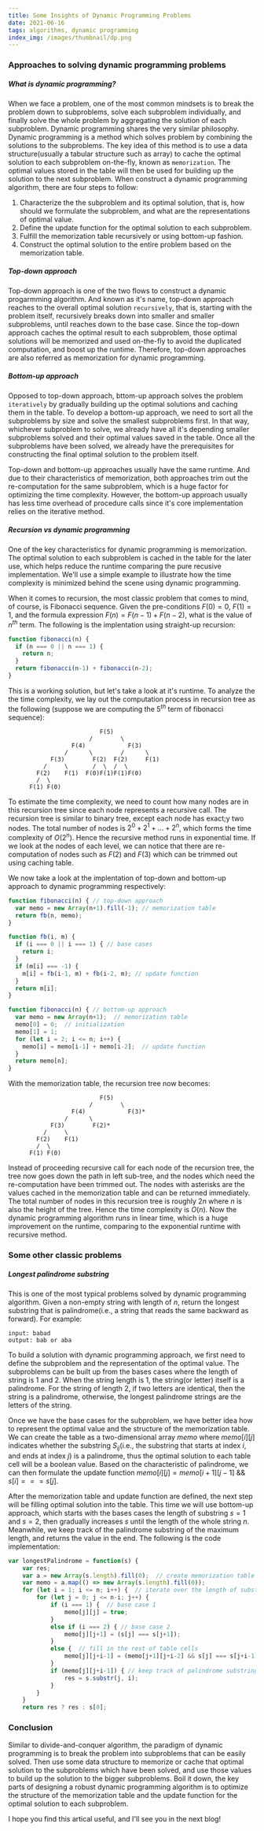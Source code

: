 ```yaml
---
title: Some Insights of Dynamic Programming Problems
date: 2021-06-16
tags: algorithms, dynamic programming
index_img: /images/thumbnail/dp.png
---
```

### Approaches to solving dynamic programming problems 
##### What is dynamic programming? 
When we face a problem, one of the most common mindsets is to break the problem down to subproblems, solve each subproblem individually, and finally solve the whole problem by aggregating the solution of each subproblem. Dynamic programming shares the very similar philosophy. Dynamic programming is a method which solves problem by combining the solutions to the subproblems. The key idea of this method is to use a data structure(usually a tabular structure such as array) to cache the optimal solution to each subproblem on-the-fly, known as `memorization`. The optimal values stored in the table will then be used for building up the solution to the next subproblem. When construct a dynamic programming algorithm, there are four steps to follow: 
1. Characterize the the subproblem and its optimal solution, that is, how should we formulate the subproblem, and what are the representations of optimal value.
2. Define the update function for the optimal solution to each subproblem. 
3. Fulfill the memorization table recursively or using bottom-up fashion.
4. Construct the optimal solution to the entire problem based on the memorization table.

##### Top-down approach
Top-down approach is one of the two flows to construct a dynamic progarmming algorithm. And known as it's name, top-down approach reaches to the overall optimal solution `recursively`, that is, starting with the problem itself, recursively breaks down into smaller and smaller subproblems, until reaches down to the base case. Since the top-down approach caches the optimal result to each subproblem, those optimal solutions will be memorized and used on-the-fly to avoid the duplicated computation, and boost up the runtime. Therefore, top-down approaches are also referred as memorization for dynamic programming. 

##### Bottom-up approach
Opposed to top-down approach, bttom-up approach solves the problem `iteratively` by gradually building up the optimal solutions and caching them in the table. To develop a bottom-up approach, we need to sort all the subproblems by size and solve the smallest subproblems first. In that way, whichever subproblem to solve, we already have all it's depending smaller subproblems solved and their optimal values saved in the table. Once all the subproblems have been solved, we already have the prerequisites for constructing the final optimal solution to the problem itself. 

Top-down and bottom-up approaches usually have the same runtime. And due to their characteristics of memorization, both approaches trim out the re-computation for the same subproblem, which is a huge factor for optimizing the time complexity. However, the bottom-up approach usually has less time overhead of procedure calls since it's core implementation relies on the iterative method. 

##### Recursion vs dynamic programming
One of the key characteristics for dynamic programming is memorization. The optimal solution to each subproblem is cached in the table for the later use, which helps reduce the runtime comparing the pure recusive implementation. We'll use a simple example to illustrate how the time complexity is minimized behind the scene using dynamic programming. 

When it comes to recursion, the most classic problem that comes to mind, of course, is Fibonacci sequence. Given the pre-conditions $F(0)=0$, $F(1)=1$, and the formula expression $F(n)=F(n-1)+F(n-2)$, what is the value of $n^{th}$ term. The following is the implentation using straight-up recursion:
```javascript 
function fibonacci(n) {
  if (n === 0 || n === 1) {
    return n;
  }
  return fibonacci(n-1) + fibonacci(n-2);
} 
```
This is a working solution, but let's take a look at it's runtime. To analyze the the time complexity, we lay out the computation process in recursion tree as the following (suppose we are computing the $5^{th}$ term of fibonacci sequence):
```text
                          F(5)
                       /        \
                  F(4)            F(3)
                /      \        /      \
            F(3)        F(2)  F(2)     F(1)
          /     \       /  \  /  \
        F(2)    F(1)  F(0)F(1)F(1)F(0)
        /  \
      F(1) F(0)
```
To estimate the time complexity, we need to count how many nodes are in this recursion tree since each node represents a recursive call. The recursion tree is similar to binary tree, except each node has exact;y two nodes. The total number of nodes is $2^0+2^1+...+2^n$, which forms the time complexity of $O(2^n)$. Hence the recursive method runs in exponential time. If we look at the nodes of each level, we can notice that there are re-computation of nodes such as $F(2)$ and $F(3)$ which can be trimmed out using caching table. 

We now take a look at the implentation of top-down and bottom-up approach to dynamic programming respectively:
```javascript 
function fibonacci(n) { // top-down approach
  var memo = new Array(n+1).fill(-1); // memorization table
  return fb(n, memo);
}

function fb(i, m) {
  if (i === 0 || i === 1) { // base cases
    return i;
  }
  if (m[i] === -1) {
    m[i] = fb(i-1, m) + fb(i-2, m); // update function 
  }
  return m[i];
}
```
```javascript
function fibonacci(n) { // bottom-up approach
  var memo = new Array(n+1);  // memorization table
  memo[0] = 0;  // initialization
  memo[1] = 1;
  for (let i = 2; i <= n; i++) {
    memo[i] = memo[i-1] + memo[i-2];  // update function
  }
  return memo[n];
}
```
With the memorization table, the recursion tree now becomes: 
```text
                          F(5)
                       /        \
                  F(4)            F(3)*
                /      \       
            F(3)        F(2)*  
          /     \       
        F(2)    F(1)  
        /  \
      F(1) F(0)
```
Instead of proceeding recursive call for each node of the recursion tree, the tree now goes down the path in left sub-tree, and the nodes which need the re-computation have been trimmed out. The nodes with asterisks are the values cached in the memorization table and can be returned immediately. The total number of nodes in this recursion tree is roughly $2n$ where $n$ is also the height of the tree. Hence the time complexity is $O(n)$. Now the dynamic programming algorithm runs in linear time, which is a huge improvement on the runtime, comparing to the exponential runtime with recursive method.

### Some other classic problems 
##### Longest palindrome substring 
This is one of the most typical problems solved by dynamic programming algorithm. Given a non-empty string with length of $n$, return the longest substring that is palindrome(i.e., a string that reads the same backward as forward). For example:
```text
input: babad
output: bab or aba
```
To build a solution with dynamic programming approach, we first need to define the subproblem and the representation of the optimal value. The subproblems can be built up from the bases cases where the length of string is $1$ and $2$. When the string length is $1$, the string(or letter) itself is a palindrome. For the string of length $2$, if two letters are identical, then the string is a palindrome, otherwise, the longest palindrome strings are the letters of the string. 

Once we have the base cases for the subproblem, we have better idea how to represent the optimal value and the structure of the memorization table. We can create the table as a two-dimensional array $memo$ where $memo[i][j]$ indicates whether the substring $S_{ij}$(i.e., the substring that starts at index $i$, and ends at index $j$) is a palindrome, thus the optimal solution to each table cell will be a boolean value. Based on the characteristic of palindrome, we can then formulate the update function $memo[i][j] = memo[i+1][j-1]$ && $s[i] === s[j]$. 

After the memorization table and update function are defined, the next step will be filling optimal solution into the table. This time we will use bottom-up approach, which starts with the bases cases the length of substring $s=1$ and $s=2$, then gradually increases $s$ until the length of the whole string $n$. Meanwhile, we keep track of the palindrome substring of the maximum length, and returns the value in the end. The following is the code implementation:
```javascript
var longestPalindrome = function(s) {
    var res;  
    var a = new Array(s.length).fill(0);  // create memorization table
    var memo = a.map(() => new Array(s.length).fill(0));
    for (let i = 1; i <= n; i++) {  // iterate over the length of substring
        for (let j = 0; j <= n-i; j++) {
            if (i === 1) {  // base case 1
                memo[j][j] = true;
            }
            else if (i === 2) { // base case 2
                memo[j][j+1] = (s[j] === s[j+1]);
            } 
            else {  // fill in the rest of table cells
                memo[j][j+i-1] = (memo[j+1][j+i-2] && s[j] === s[j+i-1]);
            }
            if (memo[j][j+i-1]) { // keep track of palindrome substrings
                res = s.substr(j, i);
            }
        }
    }
    return res ? res : s[0];

```

### Conclusion 
Similar to divide-and-conquer algorithm, the paradigm of dynamic programming is to break the problem into subproblems that can be easily solved. Then use some data structure to memorize or cache that optimal solution to the subproblems which have been solved, and use those values to build up the solution to the bigger subproblems. Boil it down, the key parts of designing a robust dynamic programming algorithm is to optimize the structure of the memorization table and the update function for the optimal solution to each subproblem.

I hope you find this artical useful, and I'll see you in the next blog!


